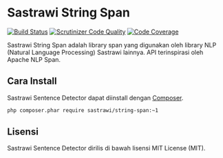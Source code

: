 Sastrawi String Span
====================
[![Build Status](https://travis-ci.org/sastrawi/string-span.svg?branch=master)](https://travis-ci.org/sastrawi/string-span) [![Scrutinizer Code Quality](https://scrutinizer-ci.com/g/sastrawi/string-span/badges/quality-score.png?b=development)](https://scrutinizer-ci.com/g/sastrawi/string-span/?branch=development) [![Code Coverage](https://scrutinizer-ci.com/g/sastrawi/string-span/badges/coverage.png?b=development)](https://scrutinizer-ci.com/g/sastrawi/string-span/?branch=development)


Sastrawi String Span adalah library span yang digunakan oleh library NLP (Natural Language Processing) Sastrawi lainnya. API terinspirasi oleh Apache NLP Span.


Cara Install
-------------

Sastrawi Sentence Detector dapat diinstall dengan [Composer](https://getcomposer.org).

```bash
php composer.phar require sastrawi/string-span:~1
```

Lisensi
--------

Sastrawi Sentence Detector dirilis di bawah lisensi MIT License (MIT).
